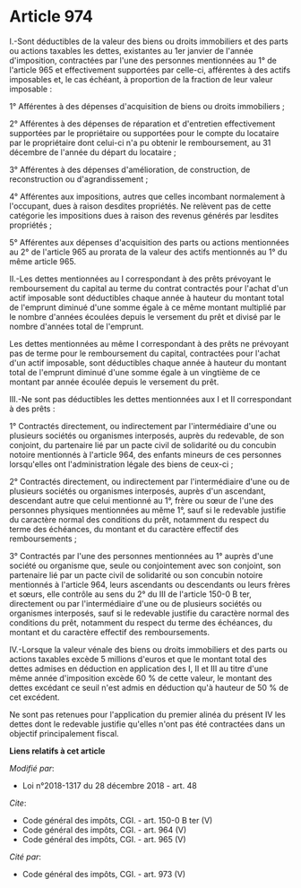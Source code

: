 # Article 974

I.-Sont déductibles de la valeur des biens ou droits immobiliers et des parts ou actions taxables les dettes, existantes au
1er janvier de l'année d'imposition, contractées par l'une des personnes mentionnées au 1° de l'article 965 et effectivement
supportées par celle-ci, afférentes à des actifs imposables et, le cas échéant, à proportion de la fraction de leur valeur
imposable : 

1° Afférentes à des dépenses d'acquisition de biens ou droits immobiliers ; 

2° Afférentes à des dépenses de réparation et d'entretien effectivement supportées par le propriétaire ou supportées pour le
compte du locataire par le propriétaire dont celui-ci n'a pu obtenir le remboursement, au 31 décembre de l'année du départ du
locataire ; 

3° Afférentes à des dépenses d'amélioration, de construction, de reconstruction ou d'agrandissement ; 

4° Afférentes aux impositions, autres que celles incombant normalement à l'occupant, dues à raison desdites propriétés. Ne
relèvent pas de cette catégorie les impositions dues à raison des revenus générés par lesdites propriétés ; 

5° Afférentes aux dépenses d'acquisition des parts ou actions mentionnées au 2° de l'article 965 au prorata de la valeur des
actifs mentionnés au 1° du même article 965. 

II.-Les dettes mentionnées au I correspondant à des prêts prévoyant le remboursement du capital au terme du contrat
contractés pour l'achat d'un actif imposable sont déductibles chaque année à hauteur du montant total de l'emprunt diminué
d'une somme égale à ce même montant multiplié par le nombre d'années écoulées depuis le versement du prêt et divisé par le
nombre d'années total de l'emprunt. 

Les dettes mentionnées au même I correspondant à des prêts ne prévoyant pas de terme pour le remboursement du capital,
contractées pour l'achat d'un actif imposable, sont déductibles chaque année à hauteur du montant total de l'emprunt diminué
d'une somme égale à un vingtième de ce montant par année écoulée depuis le versement du prêt. 

III.-Ne sont pas déductibles les dettes mentionnées aux I et II correspondant à des prêts : 

1° Contractés directement, ou indirectement par l'intermédiaire d'une ou plusieurs sociétés ou organismes interposés, auprès
du redevable, de son conjoint, du partenaire lié par un pacte civil de solidarité ou du concubin notoire mentionnés à
l'article 964, des enfants mineurs de ces personnes lorsqu'elles ont l'administration légale des biens de ceux-ci ; 

2° Contractés directement, ou indirectement par l'intermédiaire d'une ou de plusieurs sociétés ou organismes interposés,
auprès d'un ascendant, descendant autre que celui mentionné au 1°, frère ou sœur de l'une des personnes physiques mentionnées
au même 1°, sauf si le redevable justifie du caractère normal des conditions du prêt, notamment du respect du terme des
échéances, du montant et du caractère effectif des remboursements ; 

3° Contractés par l'une des personnes mentionnées au 1° auprès d'une société ou organisme que, seule ou conjointement avec
son conjoint, son partenaire lié par un pacte civil de solidarité ou son concubin notoire mentionnés à l'article 964, leurs
ascendants ou descendants ou leurs frères et sœurs, elle contrôle au sens du 2° du III de l'article 150-0 B ter, directement
ou par l'intermédiaire d'une ou de plusieurs sociétés ou organismes interposés, sauf si le redevable justifie du caractère
normal des conditions du prêt, notamment du respect du terme des échéances, du montant et du caractère effectif des
remboursements. 

IV.-Lorsque la valeur vénale des biens ou droits immobiliers et des parts ou actions taxables excède 5 millions d'euros et
que le montant total des dettes admises en déduction en application des I, II et III au titre d'une même année d'imposition
excède 60 % de cette valeur, le montant des dettes excédant ce seuil n'est admis en déduction qu'à hauteur de 50 % de cet
excédent. 

Ne sont pas retenues pour l'application du premier alinéa du présent IV les dettes dont le redevable justifie qu'elles n'ont
pas été contractées dans un objectif principalement fiscal.

**Liens relatifs à cet article**

_Modifié par_:

  - Loi n°2018-1317 du 28 décembre 2018 - art. 48

_Cite_:

  - Code général des impôts, CGI. - art. 150-0 B ter (V)
  - Code général des impôts, CGI. - art. 964 (V)
  - Code général des impôts, CGI. - art. 965 (V)

_Cité par_:

  - Code général des impôts, CGI. - art. 973 (V)
